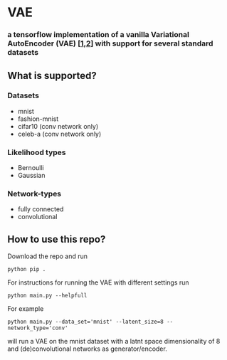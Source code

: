 # VAE
### a tensorflow implementation of a vanilla Variational AutoEncoder (VAE) [[1](https://arxiv.org/abs/1312.6114),[2](https://arxiv.org/abs/1401.4082)] with support for several standard datasets

## What is supported?

### Datasets
 - mnist
 - fashion-mnist
 - cifar10 (conv network only)
 - celeb-a (conv network only)
 
 ### Likelihood types
 - Bernoulli
 - Gaussian
 
 ### Network-types
 - fully connected
 - convolutional
 
 ## How to use this repo?
 
Download the repo and run 
```
python pip . 
```
For instructions for running the VAE with different settings run

```
python main.py --helpfull
```

For example
```
python main.py --data_set='mnist' --latent_size=8 --network_type='conv'
```
will run a VAE on the mnist dataset with a latnt space dimensionality of 8 and (de)convolutional networks as generator/encoder. 

